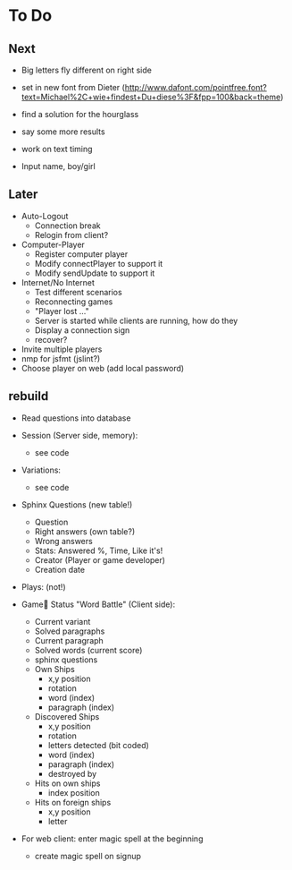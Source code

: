 # To Do

## Next

* Big letters fly different on right side

* set in new font from Dieter  (http://www.dafont.com/pointfree.font?text=Michael%2C+wie+findest+Du+diese%3F&fpp=100&back=theme)
* find a solution for the hourglass
* say some more results
* work on text timing
* Input name, boy/girl

## Later
* Auto-Logout
	* Connection break
	* Relogin from client?
* Computer-Player
	* Register computer player
	* Modify connectPlayer to support it
	* Modify sendUpdate to support it
* Internet/No Internet
	* Test different scenarios
	* Reconnecting games
	* "Player lost ..."
	* Server is started while clients are running, how do they 
	* Display a connection sign
	* recover?
* Invite multiple players
* nmp for jsfmt (jslint?)
* Choose player on web (add local password)


## rebuild 
* Read questions into database
* Session (Server side, memory):
	* see code 
* Variations: 
	* see code
* Sphinx Questions (new table!)
	* Question
	* Right answers (own table?)
	* Wrong answers
	* Stats: Answered %, Time, Like it's!
	* Creator (Player or game developer)
	* Creation date
* Plays: (not!)
* Game Status "Word Battle" (Client side):
	* Current variant
	* Solved paragraphs
	* Current paragraph
	* Solved words (current score)
	* sphinx questions
	* Own Ships
		* x,y position
		* rotation
		* word (index)
		* paragraph (index)
	* Discovered Ships
		* x,y position
		* rotation
		* letters detected (bit coded)
		* word (index)
		* paragraph (index)
		* destroyed by
	* Hits on own ships
		* index position
	* Hits on foreign ships
		* x,y position
		* letter

* For web client: enter magic spell at the beginning
	* create magic spell on signup
